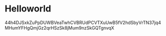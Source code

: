 # Helloworld


44h4DJSxkZuPpDUWBVeaTwhCVBRUdPCVTXuUwB5fV2hdSbyVrTN37jq4MHumYFHgQmjGz2qrHSzSk8jMum9nzSkGQTgnvqX